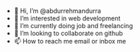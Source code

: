 - 👋 Hi, I’m @abdurrehmandurra
- 👀 I’m interested in web development
- 🌱 I’m currently doing job and freelancing
- 💞️ I’m looking to collaborate on github
- 📫 How to reach me email or inbox me

<!---
abdurrehmandurra/abdurrehmandurra is a ✨ special ✨ repository because its `README.md` (this file) appears on your GitHub profile.
You can click the Preview link to take a look at your changes.
--->
